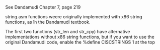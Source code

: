 See Dandamudi Chapter 7, page 219

string.asm functions weere originally implemented with x86 string functions, as în the Dandamudi textbook. 

The first two functions (str_len and str_cpy) have alternative implementations without x86 string functions, but if you want to use the original Dandamudi code, enable the  %define	CISCSTRINGS 1 at the top   

